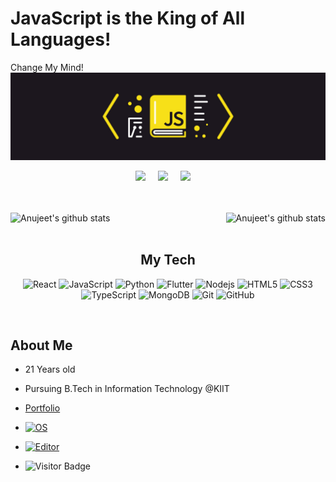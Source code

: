 <link rel="stylesheet" type="text/css" media="all" href="markdown_styles.css" />

# JavaScript is the King of All Languages!
Change My Mind!
![banner](https://github.com/Cryptonex7/cryptonex7/blob/master/The_Best_Java_Script_Libraries_1800x500-1-1280x356.jpg)

<p align="center">
  <a target="_blank"href="https://www.linkedin.com/in/a-chatterjee/"><img src="https://img.shields.io/badge/linkedin-%230077B5.svg?&style=for-the-badge&logo=linkedin&logoColor=white" /></a>&nbsp;&nbsp;&nbsp;&nbsp;
  <a target="_blank"href="https://github.com/Cryptonex7"><img src="https://img.shields.io/badge/GitHub-black.svg?&style=for-the-badge&logo=github&logoColor=white" /></a>&nbsp;&nbsp;&nbsp;&nbsp;
  <a href="mailto:anujeet@gmail.com?subject=Hello%20Anujeet,%20From%20Github"><img src="https://img.shields.io/badge/gmail-%23D14836.svg?&style=for-the-badge&logo=gmail&logoColor=white" /></a>&nbsp;&nbsp;&nbsp;&nbsp;
</p>
<br />
<br />

   <img align="left" src="https://github-readme-stats.vercel.app/api?username=cryptonex7&theme=radical&show_icons=true&count_private=true" alt="Anujeet's github stats"/>
   <img align="right" src="https://github-readme-stats.vercel.app/api/top-langs/?username=cryptonex7&hide=html&show_icons=true&theme=tokyonight" alt="Anujeet's github stats"/>

<br />
<br />


<div align="center">

## My Tech
![React](https://img.shields.io/badge/-React-black?style=for-the-badge&logo=react)
![JavaScript](https://img.shields.io/badge/-JavaScript-black?style=for-the-badge&logo=javascript)
![Python](https://img.shields.io/badge/-Python-black?style=for-the-badge&logo=Python)
![Flutter](https://img.shields.io/badge/-Flutter-black?style=for-the-badge&logo=Flutter)
![Nodejs](https://img.shields.io/badge/-Nodejs-black?style=for-the-badge&logo=Node.js)
![HTML5](https://img.shields.io/badge/-HTML5-E34F26?style=for-the-badge&logo=html5&logoColor=white)
![CSS3](https://img.shields.io/badge/-CSS3-1572B6?style=for-the-badge&logo=css3)
![TypeScript](https://img.shields.io/badge/-TypeScript-007ACC?style=for-the-badge&logo=typescript)
![MongoDB](https://img.shields.io/badge/-MongoDB-black?style=for-the-badge&logo=mongodb)
![Git](https://img.shields.io/badge/-Git-black?style=for-the-badge&logo=git)
![GitHub](https://img.shields.io/badge/-GitHub-181717?style=for-the-badge&logo=github)

</div>
<br />

## About Me
 + 21 Years old
 + Pursuing B.Tech in Information Technology @KIIT
 + [Portfolio](https://cryptonex7.github.io)
 + [![OS](https://img.shields.io/badge/OS-Linux-informational?style=flat-square&logo=linux&logoColor=white)](https://en.wikipedia.org/wiki/Linux)
 + [![Editor](https://img.shields.io/badge/Editor-VSCode-blue?style=flat-square&logo=visual-studio-code&logoColor=white)](https://code.visualstudio.com/)

 + ![Visitor Badge](https://visitor-badge.laobi.icu/badge?page_id=nikhilcodes.nikhilcodes)


<!--
**Cryptonex7/cryptonex7** is a ✨ _special_ ✨ repository because its `README.md` (this file) appears on your GitHub profile.

Here are some ideas to get you started:

- 🔭 I’m currently working on ...
- 🌱 I’m currently learning ...
- 👯 I’m looking to collaborate on ...
- 🤔 I’m looking for help with ...
- 💬 Ask me about ...
- 📫 How to reach me: ...
- 😄 Pronouns: ...
- ⚡ Fun fact: ...
-->
